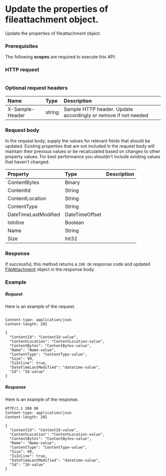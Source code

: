 # Update the properties of fileattachment object.

Update the properties of fileattachment object.
### Prerequisites
The following **scopes** are required to execute this API: 
### HTTP request
<!-- { "blockType": "ignored" } -->
```http

```
### Optional request headers
| Name       | Type | Description|
|:-----------|:------|:----------|
| X-Sample-Header  | string  | Sample HTTP header. Update accordingly or remove if not needed|

### Request body
In the request body, supply the values for relevant fields that should be updated. Existing properties that are not included in the request body will maintain their previous values or be recalculated based on changes to other property values. For best performance you shouldn't include existing values that haven't changed.

| Property	   | Type	|Description|
|:---------------|:--------|:----------|
|ContentBytes|Binary||
|ContentId|String||
|ContentLocation|String||
|ContentType|String||
|DateTimeLastModified|DateTimeOffset||
|IsInline|Boolean||
|Name|String||
|Size|Int32||

### Response
If successful, this method returns a `200 OK` response code and updated [FileAttachment](../resources/fileattachment.md) object in the response body.
### Example
##### Request
Here is an example of the request.
<!-- {
  "blockType": "request",
  "name": "update_fileattachment"
}-->
```http

Content-type: application/json
Content-length: 282

{
  "ContentId": "ContentId-value",
  "ContentLocation": "ContentLocation-value",
  "ContentBytes": "ContentBytes-value",
  "Name": "Name-value",
  "ContentType": "ContentType-value",
  "Size": 99,
  "IsInline": true,
  "DateTimeLastModified": "datetime-value",
  "Id": "Id-value"
}
```
##### Response
Here is an example of the response.
<!-- {
  "blockType": "response",
  "truncated": false,
  "@odata.type": "microsoft.graph.fileattachment"
} -->
```http
HTTP/1.1 200 OK
Content-type: application/json
Content-length: 282

{
  "ContentId": "ContentId-value",
  "ContentLocation": "ContentLocation-value",
  "ContentBytes": "ContentBytes-value",
  "Name": "Name-value",
  "ContentType": "ContentType-value",
  "Size": 99,
  "IsInline": true,
  "DateTimeLastModified": "datetime-value",
  "Id": "Id-value"
}
```

<!-- uuid: 78e0f31d-4305-49cc-82c2-97a40c5459f6
2015-10-19 09:07:24 UTC -->
<!-- {
  "type": "#page.annotation",
  "description": "Update the properties of fileattachment object.",
  "keywords": "",
  "section": "documentation",
  "tocPath": ""
}-->